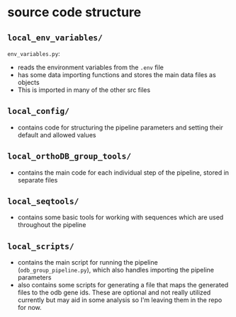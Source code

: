 # source code structure


## `local_env_variables/`
`env_variables.py`:
- reads the environment variables from the `.env` file
- has some data importing functions and stores the main data files as objects
- This is imported in many of the other src files

## `local_config/`
- contains code for structuring the pipeline parameters and setting their default and allowed values

## `local_orthoDB_group_tools/`
- contains the main code for each individual step of the pipeline, stored in separate files

## `local_seqtools/`
- contains some basic tools for working with sequences which are used throughout the pipeline

## `local_scripts/`
- contains the main script for running the pipeline (`odb_group_pipeline.py`), which also handles importing the pipeline parameters
- also contains some scripts for generating a file that maps the generated files to the odb gene ids. These are optional and not really utilized currently but may aid in some analysis so I'm leaving them in the repo for now.



